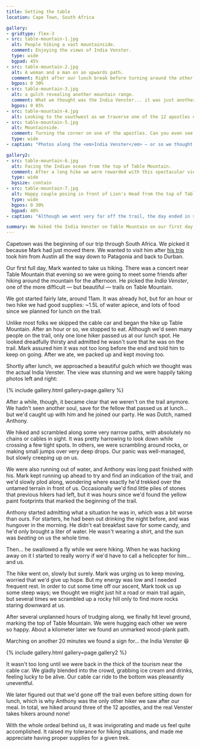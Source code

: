 ```yaml
---
title: Setting the table
location: Cape Town, South Africa

gallery:
- gridtype: flex-3
- src: table-mountain-1.jpg
  alt: People hiking a vast mountainside.
  comment: Enjoying the views of India Venster.
  type: wide
  bgpad: 45%
- src: table-mountain-2.jpg
  alt: A woman and a man on an upwards path.
  comment: Right after our lunch break before turning around the other side of Table Mountain.
  bgpos: 0 30%
- src: table-mountain-3.jpg
  alt: a gulch revealing another mountain range.
  comment: What we thought was the India Venster... it was just another gulch.
  bgpos: 0 85%
- src: table-mountain-4.jpg
  alt: Looking to the southwest as we traverse one of the 12 apostles of Table Mountain.
- src: table-mountain-5.jpg
  alt: Mountainside.
  comment: Turning the corner on one of the apostles. Can you even see the others?
  type: wide
- caption: "Photos along the <em>India Venster</em> — or so we thought."

gallery2:
- src: table-mountain-6.jpg
  alt: Facing the Indian ocean from the top of Table Mountain.
  comment: After a long hike we were rewarded with this spectacular view of the Indian Ocean.
  type: wide
  bgsize: contain
- src: table-mountain-7.jpg
  alt: Happy couple posing in front of Lion's Head from the top of Table Mountain.
  type: wide
  bgpos: 0 30%
  bgpad: 40%
- caption: "Although we went very far off the trail, the day ended in success. We finished the long day with a beautiful view of Cape Town including <em>Lion's Head</em> mountain and Robben Island."

summary: We hiked the India Venster on Table Mountain on our first day in South Africa. It was an unintentionally intense hike because we went off the trail.
---
```


Capetown was the beginning of our trip through South Africa. We picked it because Mark had just moved there. We wanted to visit him after [his trip](http://tunafish.es) took him from Austin all the way down to Patagonia and back to Durban.

Our first full day, Mark wanted to take us hiking. There was a concert near Table Mountain that evening so we were going to meet some friends after hiking around the mountain for the afternoon. He picked the _India Venster_, one of the more difficult — but beautiful — trails on Table Mountain.

We got started fairly late, around 11am. It was already hot, but for an hour or two hike we had good supplies: ~1.5L of water apiece, and lots of food since we planned for lunch on the trail.

Unlike most folks we skipped the cable car and began the hike up Table Mountain. After an hour or so, we stopped to eat. Although we'd seen many people on the trail, only one lone hiker passed us at our lunch spot. He looked dreadfully thirsty and admitted he wasn't sure that he was on the trail. Mark assured him it was not too long before the end and told him to keep on going. After we ate, we packed up and kept moving too.

Shortly after lunch, we approached a beautiful gulch which we thought was the actual India Venster. The view was stunning and we were happily taking photos left and right:

{% include gallery.html gallery=page.gallery %}

After a while, though, it became clear that we weren't on the trail anymore. We hadn't seen another soul, save for the fellow that passed us at lunch... but we'd caught up with him and he joined our party. He was Dutch, named Anthony.

We hiked and scrambled along some very narrow paths, with absolutely no chains or cables in sight. It was pretty harrowing to look down while crossing a few tight spots. In others, we were scrambling around rocks, or making small jumps over very deep drops. Our panic was well-managed, but slowly creeping up on us.

We were also running out of water, and Anthony was long past finished with his. Mark kept running up ahead to try and find an indication of the trail, and we'd slowly plod along, wondering where exactly he'd trekked over the untamed terrain in front of us. Occasionally we'd find little piles of stones that previous hikers had left, but it was hours since we'd found the yellow paint footprints that marked the beginning of the trail.

Anthony started admitting what a situation he was in, which was a bit worse than ours. For starters, he had been out drinking the night before, and was hungover in the morning. He didn't eat breakfast save for some candy, and he'd only brought a liter of water. He wasn't wearing a shirt, and the sun was _beating_ on us the whole time.

Then... he swallowed a fly while we were hiking. When he was hacking away on it I started to really worry if we'd have to call a helicopter for him... and us.

The hike went on, slowly but surely. Mark was urging us to keep moving, worried that we'd give up hope. But my energy was low and I needed frequent rest. In order to cut some time off our ascent, Mark took us up some steep ways; we thought we might just hit a road or main trail again, but several times we scrambled up a rocky hill only to find more rocks staring downward at us.

After several unplanned hours of trudging along, we finally hit level ground, marking the top of Table Mountain. We were hugging each other we were so happy. About a kilometer later we found an unmarked wood-plank path.

Marching on another 20 minutes we found a sign for... the India Venster 😆

{% include gallery.html gallery=page.gallery2 %}

It wasn't too long until we were back in the thick of the tourism near the cable car. We gladly blended into the crowd, grabbing ice cream and drinks, feeling lucky to be alive. Our cable car ride to the bottom was pleasantly uneventful.

We later figured out that we'd gone off the trail even before sitting down for lunch, which is why Anthony was the only other hiker we saw after our meal. In total, we hiked around three of the 12 apostles, and the real Venster takes hikers around none! 

With the whole ordeal behind us, it was invigorating and made us feel quite accomplished. It raised my tolerance for hiking situations, and made me appreciate having proper supplies for a given trek.
